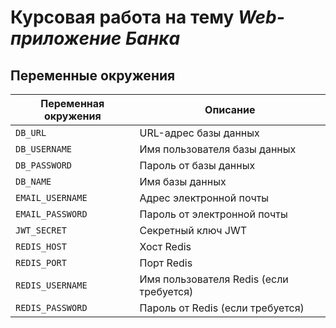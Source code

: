 # Курсовая работа на тему _**Web-приложение Банка**_

## Переменные окружения

| Переменная окружения | Описание                                  |
|----------------------|-------------------------------------------|
| `DB_URL`             | URL-адрес базы данных                     |
| `DB_USERNAME`        | Имя пользователя базы данных              |
| `DB_PASSWORD`        | Пароль от базы данных                     |
| `DB_NAME`            | Имя базы данных                           |
| `EMAIL_USERNAME`     | Адрес электронной почты                   |
| `EMAIL_PASSWORD`     | Пароль от электронной почты               |
| `JWT_SECRET`         | Секретный ключ JWT                        |
| `REDIS_HOST`         | Хост Redis                                |
| `REDIS_PORT`         | Порт Redis                                |
| `REDIS_USERNAME`     | Имя пользователя Redis (если требуется)   |
| `REDIS_PASSWORD`     | Пароль от Redis (если требуется)          |